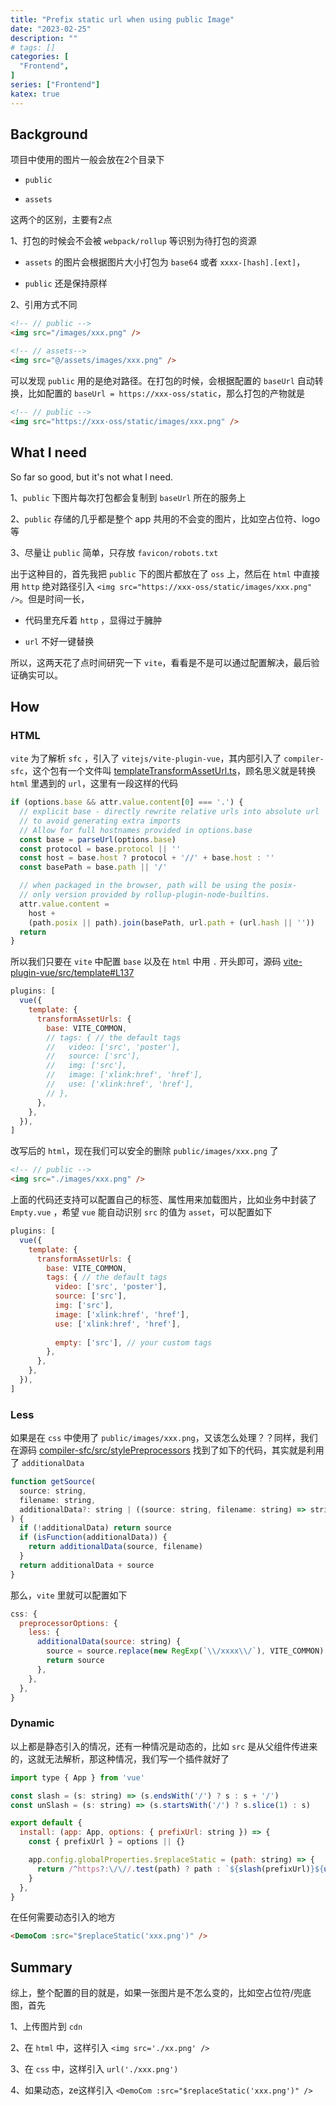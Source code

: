 ```yaml
---
title: "Prefix static url when using public Image"
date: "2023-02-25"
description: ""
# tags: []
categories: [
  "Frontend",
]
series: ["Frontend"]
katex: true
---
```



<!--more-->

## Background

项目中使用的图片一般会放在2个目录下

- `public`

- `assets`

这两个的区别，主要有2点

1、打包的时候会不会被 `webpack/rollup` 等识别为待打包的资源

- `assets` 的图片会根据图片大小打包为 `base64` 或者 `xxxx-[hash].[ext]`，

- `public` 还是保持原样

2、引用方式不同

```html
<!-- // public -->
<img src="/images/xxx.png" />

<!-- // assets-->
<img src="@/assets/images/xxx.png" />
```

可以发现 `public` 用的是绝对路径。在打包的时候，会根据配置的 `baseUrl` 自动转换，比如配置的 `baseUrl = https://xxx-oss/static`，那么打包的产物就是

```html
<!-- // public -->
<img src="https://xxx-oss/static/images/xxx.png" />
```

## What I need

So far so good, but it's not what I need.

1、`public` 下图片每次打包都会复制到 `baseUrl` 所在的服务上

2、`public` 存储的几乎都是整个 app 共用的不会变的图片，比如空占位符、logo等

3、尽量让 `public` 简单，只存放 `favicon/robots.txt` 

出于这种目的，首先我把 `public` 下的图片都放在了 `oss` 上，然后在 `html` 中直接用 `http` 绝对路径引入 `<img src="https://xxx-oss/static/images/xxx.png" />`。但是时间一长，

- 代码里充斥着 `http` ，显得过于臃肿

- `url` 不好一键替换

所以，这两天花了点时间研究一下 `vite`，看看是不是可以通过配置解决，最后验证确实可以。


## How

### HTML


`vite` 为了解析 `sfc` ，引入了 `vitejs/vite-plugin-vue`，其内部引入了 `compiler-sfc`，这个包有一个文件叫 [templateTransformAssetUrl.ts](https://github.com/vuejs/core/blob/main/packages/compiler-sfc/src/templateTransformAssetUrl.ts)，顾名思义就是转换 `html` 里遇到的 `url`，这里有一段这样的代码


```js
if (options.base && attr.value.content[0] === '.') {
  // explicit base - directly rewrite relative urls into absolute url
  // to avoid generating extra imports
  // Allow for full hostnames provided in options.base
  const base = parseUrl(options.base)
  const protocol = base.protocol || ''
  const host = base.host ? protocol + '//' + base.host : ''
  const basePath = base.path || '/'

  // when packaged in the browser, path will be using the posix-
  // only version provided by rollup-plugin-node-builtins.
  attr.value.content =
    host +
    (path.posix || path).join(basePath, url.path + (url.hash || ''))
  return
}
```

所以我们只要在 `vite` 中配置 `base` 以及在 `html` 中用 `.` 开头即可，源码 [vite-plugin-vue/src/template#L137](https://github.com/vitejs/vite-plugin-vue/blob/eef8929c95d8b5cce1385a1d5e60da56a8420c0b/packages/plugin-vue/src/template.ts#L137)


```js
plugins: [
  vue({
    template: {
      transformAssetUrls: {
        base: VITE_COMMON,
        // tags: { // the default tags
        //   video: ['src', 'poster'],
        //   source: ['src'],
        //   img: ['src'],
        //   image: ['xlink:href', 'href'],
        //   use: ['xlink:href', 'href'],
        // },
      },
    },
  }),
]
```

改写后的 `html`，现在我们可以安全的删除 `public/images/xxx.png` 了

```html
<!-- // public -->
<img src="./images/xxx.png" />
```


上面的代码还支持可以配置自己的标签、属性用来加载图片，比如业务中封装了 `Empty.vue` ，希望 `vue` 能自动识别 `src` 的值为 `asset`，可以配置如下

```js
plugins: [
  vue({
    template: {
      transformAssetUrls: {
        base: VITE_COMMON,
        tags: { // the default tags
          video: ['src', 'poster'],
          source: ['src'],
          img: ['src'],
          image: ['xlink:href', 'href'],
          use: ['xlink:href', 'href'],
          
          empty: ['src'], // your custom tags
        },
      },
    },
  }),
]
```


### Less


如果是在 `css` 中使用了 `public/images/xxx.png`，又该怎么处理？？同样，我们在源码 [compiler-sfc/src/stylePreprocessors](https://github.com/vuejs/core/blob/main/packages/compiler-sfc/src/stylePreprocessors.ts#L122) 找到了如下的代码，其实就是利用了 `additionalData`


```js
function getSource(
  source: string,
  filename: string,
  additionalData?: string | ((source: string, filename: string) => string)
) {
  if (!additionalData) return source
  if (isFunction(additionalData)) {
    return additionalData(source, filename)
  }
  return additionalData + source
}
```

那么，`vite` 里就可以配置如下

```js
css: {
  preprocessorOptions: {
    less: {
      additionalData(source: string) {
        source = source.replace(new RegExp(`\\/xxxx\\/`), VITE_COMMON)
        return source
      },
    },
  },
}
```

### Dynamic 

以上都是静态引入的情况，还有一种情况是动态的，比如 `src` 是从父组件传进来的，这就无法解析，那这种情况，我们写一个插件就好了

```js
import type { App } from 'vue'

const slash = (s: string) => (s.endsWith('/') ? s : s + '/')
const unSlash = (s: string) => (s.startsWith('/') ? s.slice(1) : s)

export default {
  install: (app: App, options: { prefixUrl: string }) => {
    const { prefixUrl } = options || {}

    app.config.globalProperties.$replaceStatic = (path: string) => {
      return /^https?:\/\//.test(path) ? path : `${slash(prefixUrl)}${unSlash(path)}`
    }
  },
}
```

在任何需要动态引入的地方

```html
<DemoCom :src="$replaceStatic('xxx.png')" />
```

## Summary

综上，整个配置的目的就是，如果一张图片是不怎么变的，比如空占位符/兜底图，首先

1、上传图片到 `cdn`

2、在 `html` 中，这样引入 `<img src='./xx.png' />`

3、在 `css` 中，这样引入 `url('./xxx.png')`

4、如果动态，ze这样引入 `<DemoCom :src="$replaceStatic('xxx.png')" />`